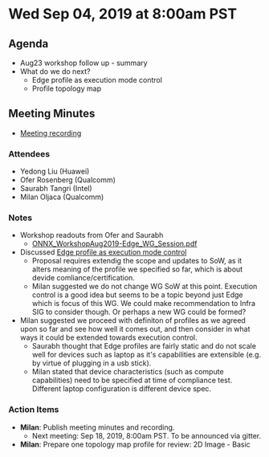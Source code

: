 <!--- SPDX-License-Identifier: Apache-2.0 -->

# Wed Sep 04, 2019 at 8:00am PST

## Agenda

* Aug23 workshop follow up - summary
* What do we do next?
  * Edge profile as execution mode control
  * Profile topology map

## Meeting Minutes
* [Meeting recording](https://youtu.be/KsjM9m9p_L0)

### Attendees
* Yedong Liu (Huawei)
* Ofer Rosenberg (Qualcomm)
* Saurabh Tangri (Intel)
* Milan Oljaca (Qualcomm)

### Notes
* Workshop readouts from Ofer and Saurabh
  * [ONNX_WorkshopAug2019-Edge_WG_Session.pdf](https://github.com/onnx/working-groups/blob/master/edge/workshops/ONNX_WorkshopAug2019-Edge_WG_Session.pdf)
* Discussed [Edge profile as execution mode control](https://github.com/onnx/working-groups/commit/7539dce2cf6c45695ae8717ede6f1d2528c528ee#diff-6ea8a11a2d9744be5a0a63ad62405f02)
  * Proposal requires extendig the scope and updates to SoW, as it alters meaning of the profile we specified so far, which is about devide comliance/certification.
  * Milan suggested we do not change WG SoW at this point. Execution control is a good idea but seems to be a topic beyond just Edge which is focus of this WG.
    We could make recommendation to Infra SIG to consider though. Or perhaps a new WG could be formed?
* Milan suggested we proceed with definiton of profiles as we agreed upon so far and see how well it comes out, and then consider in what ways it could be extended towards execution control.
  * Saurabh thought that Edge profiles are fairly static and do not scale well for devices such as laptop as it's capabilities are extensible (e.g. by virtue of plugging in a usb stick).
  * Milan stated that device characteristics (such as compute capabilities) need to be specified at time of compliance test. Different laptop configuration is different device spec.


### Action Items
* **Milan**: Publish meeting minutes and recording.
  * Next meeting: Sep 18, 2019, 8:00am PST. To be announced via gitter.
* **Milan**: Prepare one topology map profile for review: 2D Image - Basic


